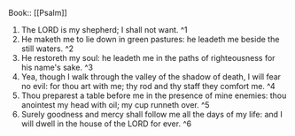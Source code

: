  Book:: [[Psalm]]
 1. The LORD is my shepherd; I shall not want. ^1
 2. He maketh me to lie down in green pastures: he leadeth me beside the still waters. ^2
 3. He restoreth my soul: he leadeth me in the paths of righteousness for his name's sake. ^3
 4. Yea, though I walk through the valley of the shadow of death, I will fear no evil: for thou art with me; thy rod and thy staff they comfort me. ^4
 5. Thou preparest a table before me in the presence of mine enemies: thou anointest my head with oil; my cup runneth over. ^5
 6. Surely goodness and mercy shall follow me all the days of my life: and I will dwell in the house of the LORD for ever. ^6
